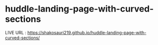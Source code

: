 # huddle-landing-page-with-curved-sections
LIVE URL : https://shakosauri219.github.io/huddle-landing-page-with-curved-sections/
